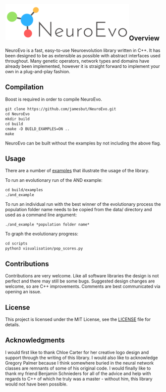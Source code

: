 <img align="left" width="400" title="NeuroEvo logo" src="https://github.com/jamesbut/NeuroEvo/blob/master/logo.png">
<br/><br/><br/><br/>

## Overview

NeuroEvo is a fast, easy-to-use Neuroevolution library written in C++.
It has been designed to be as extensible as possible with abstract interfaces
used throughout. Many genetic operators, network types and domains have
already been implemented, however it is straight forward to implement your own
in a plug-and-play fashion.

## Compilation

Boost is required in order to compile NeuroEvo.

```
git clone https://github.com/jamesbut/NeuroEvo.git
cd NeuroEvo
mkdir build
cd build
cmake -D BUILD_EXAMPLES=ON ..
make
```

NeuroEvo can be built without the examples by not including the above flag.

## Usage

There are a number of [examples](https://github.com/jamesbut/NeuroEvo/tree/master/examples)
that illustrate the usage of the library.

To run an evolutionary run of the AND example:

```
cd build/examples
./and_example
```

To run an individual run with the best winner of the evolutionary process
the population folder name needs to be copied from the data/ directory and
used as a command line argument:

```
./and_example *population folder name*
```

To graph the evolutionary progress:

```
cd scripts
python3 visualisation/pop_scores.py
```

## Contributions

Contributions are very welcome. Like all software libraries the design is not
perfect and there may still be some bugs. Suggested design changes are welcome,
so are C++ improvements. Comments are best communicated via opening an issue.

## License

This project is licensed under the MIT License,
see the [LICENSE]() file for details.

## Acknowledgments

I would first like to thank Chloe Carter for her creative logo design and
support through the writing of this library. I would also like to
acknowledge Gregory Palmer because I think somewhere buried in the neural
network classes are remnants of some of his original code. I would finally
like to thank my friend Benjamin Schnieders for all of the advice and help with
regards to C++ of which he truly was a master - without him, this library would
not have been possible.
